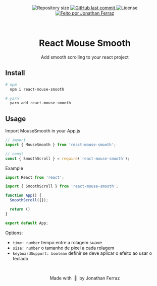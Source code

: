 <p align="center">
  <img alt="Repository size" src="https://img.shields.io/github/repo-size/JonathanFerraz/react-mouse-smooth">
  <a href="https://github.com/JonathanFerraz/react-mouse-smooth/commits/master">
    <img alt="GitHub last commit" src="https://img.shields.io/github/last-commit/JonathanFerraz/react-mouse-smooth">
  </a>
  <img alt="License" src="https://img.shields.io/badge/license-MIT-brightgreen">
  <a href="https://github.com/JonathanFerraz">
    <img alt="Feito por Jonathan Ferraz" src="https://img.shields.io/badge/feito%20por-Jonathan-Ferraz%237519C1">
  </a>
</p>
<br>
<h1 align="center">
   React Mouse Smooth
</h1>
<p align="center"> 
 Add smooth scrolling to your react project 
</p>

## Install

```bash
# npm
  npm i react-mouse-smooth

# yarn
  yarn add react-mouse-smooth
```

## Usage

Import MouseSmooth in your App.js

```js
// import
import { MouseSmooth } from 'react-mouse-smooth';

// const
const { SmoothScroll } = require('react-mouse-smooth');
```

Example

```js
import React from 'react';

import { SmoothScroll } from 'react-mouse-smooth';

function App() {
  SmoothScroll({});

  return ()
}

export default App;
```

Options:

- `time: number` tempo entre a rolagem suave
- `size: number` o tamanho de pixel a cada rolagem
- `keyboardSupport: boolean` definir se deve aplicar o efeito ao usar o teclado

<br>
<p align="center">
  Made with &nbsp💜&nbsp by Jonathan Ferraz
</p>
